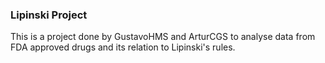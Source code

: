 ### Lipinski Project

This is a project done by GustavoHMS and ArturCGS to analyse data from FDA approved drugs and its relation to Lipinski's rules.
